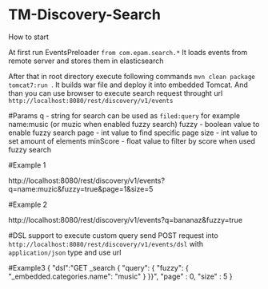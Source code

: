 # TM-Discovery-Search
How to start

At first run EventsPreloader ```from com.epam.search.*``` It loads events from remote server and stores them in elasticsearch

After that in root directory execute following commands ```mvn clean package tomcat7:run ```. 
It builds war file and deploy it into embedded Tomcat.
And than you can use browser to execute search request throught url ```http://localhost:8080/rest/discovery/v1/events``` 

#Params
q - string for search can be used as ```filed:query``` for example name:music (or muzic when enabled fuzzy search)
fuzzy - boolean value to enable fuzzy search
page - int value to find specific page
size - int value to set amount of elements
minScore - float value to filter by score when used fuzzy search


#Example 1

http://localhost:8080/rest/discovery/v1/events?q=name:muzic&fuzzy=true&page=1&size=5

#Example 2

http://localhost:8080/rest/discovery/v1/events?q=bananaz&fuzzy=true

#DSL support
to execute custom query send POST request into ```http://localhost:8080/rest/discovery/v1/events/dsl``` with ```application/json``` type and use url

#Example3
{
    "dsl":"GET _search {  \"query\": {    \"fuzzy\": {      \"_embedded.categories.name\": \"music\"    }  }}",
    "page" : 0,
    "size" : 5
}

